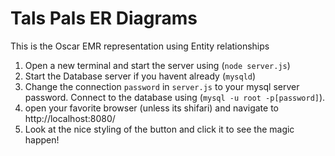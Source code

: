 # Tals Pals ER Diagrams
This is the Oscar EMR representation using Entity relationships

1. Open a new terminal and start the server using (`node server.js`)
2. Start the Database server if you havent already (`mysqld`)
3. Change the connection `password` in `server.js` to your mysql server password. Connect to the database using (`mysql -u root -p[password]`).
4. open your favorite browser (unless its shifari) and navigate to http://localhost:8080/ 
5. Look at the nice styling of the button and click it to see the magic happen!
